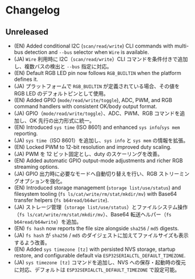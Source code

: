 # Changelog

## Unreleased
- (EN) Added conditional I2C (`scan/read/write`) CLI commands with multi-bus detection and `--bus` selector when `Wire` is available.
- (JA) `Wire` 利用時に I2C（`scan/read/write`）CLI コマンドを条件付きで追加し、複数バスの検出と `--bus` 指定に対応。
- (EN) Default RGB LED pin now follows `RGB_BUILTIN` when the platform defines it.
- (JA) プラットフォームで `RGB_BUILTIN` が定義されている場合、その値を RGB LED のデフォルトピンとして使用。
- (EN) Added GPIO (`mode/read/write/toggle`), ADC, PWM, and RGB command handlers with consistent OK/body output format.
- (JA) GPIO（`mode/read/write/toggle`）、ADC、PWM、RGB コマンドを追加し、OK 先行の出力形式に統一。
- (EN) Introduced `sys time` (ISO 8601) and enhanced `sys info`/`sys mem` reporting.
- (JA) `sys time`（ISO 8601）を追加し、`sys info` と `sys mem` の情報を拡張。
- (EN) Locked PWM to 12-bit resolution and improved duty scaling.
- (JA) PWM を 12 ビット固定とし、duty のスケーリングを改善。
- (EN) Added automatic GPIO output-mode adjustments and richer RGB streaming options.
- (JA) GPIO 出力時に必要なモードへ自動切り替えを行い、RGB ストリーミングオプションを強化。
- (EN) Introduced storage management (`storage list/use/status`) and filesystem tooling (`fs ls/cat/write/rm/stat/mkdir/mv`) with Base64 transfer helpers (`fs b64read/b64write`).
- (JA) ストレージ管理（`storage list/use/status`）とファイルシステム操作（`fs ls/cat/write/rm/stat/mkdir/mv`）、Base64 転送ヘルパー（`fs b64read/b64write`）を追加。
- (EN) `fs hash` now reports the file size alongside `sha256` / `md5` digests.
- (JA) `fs hash` が `sha256` / `md5` のダイジェストに加えてファイルサイズも表示するよう改善。
- (EN) Added `sys timezone [tz]` with persisted NVS storage, startup restore, and configurable default via `ESP32SERIALCTL_DEFAULT_TIMEZONE`.
- (JA) `sys timezone [tz]` コマンドを追加し、NVS への保存・起動時の復元に対応、デフォルトは `ESP32SERIALCTL_DEFAULT_TIMEZONE` で設定可能。
